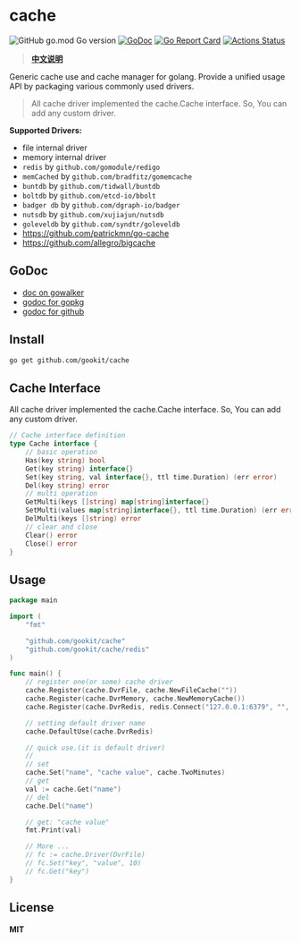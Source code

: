 # cache

![GitHub go.mod Go version](https://img.shields.io/github/go-mod/go-version/gookit/cache?style=flat-square)
[![GoDoc](https://godoc.org/github.com/gookit/cache?status.svg)](https://pkg.go.dev/github.com/gookit/cache)
[![Go Report Card](https://goreportcard.com/badge/github.com/gookit/cache)](https://goreportcard.com/report/github.com/gookit/cache)
[![Actions Status](https://github.com/gookit/cache/workflows/Unit-Tests/badge.svg)](https://github.com/gookit/cache/actions)

> **[中文说明](README_cn.md)**

Generic cache use and cache manager for golang. Provide a unified usage API by packaging various commonly used drivers.

> All cache driver implemented the cache.Cache interface. So, You can add any custom driver.

**Supported Drivers:**

- file internal driver
- memory internal driver
- `redis`  by `github.com/gomodule/redigo`
- `memCached` by `github.com/bradfitz/gomemcache`
- `buntdb` by `github.com/tidwall/buntdb`
- `boltdb`  by `github.com/etcd-io/bbolt`
- `badger db` by `github.com/dgraph-io/badger`
- `nutsdb` by `github.com/xujiajun/nutsdb`
- `goleveldb` by `github.com/syndtr/goleveldb`
- https://github.com/patrickmn/go-cache
- https://github.com/allegro/bigcache

## GoDoc

- [doc on gowalker](https://gowalker.org/github.com/gookit/cache)
- [godoc for gopkg](https://pkg.go.dev/gopkg.in/gookit/cache.v1)
- [godoc for github](https://pkg.go.dev/github.com/gookit/cache)

## Install

```bash
go get github.com/gookit/cache
```

## Cache Interface

All cache driver implemented the cache.Cache interface. So, You can add any custom driver.

```go
// Cache interface definition
type Cache interface {
	// basic operation
	Has(key string) bool
	Get(key string) interface{}
	Set(key string, val interface{}, ttl time.Duration) (err error)
	Del(key string) error
	// multi operation
	GetMulti(keys []string) map[string]interface{}
	SetMulti(values map[string]interface{}, ttl time.Duration) (err error)
	DelMulti(keys []string) error
	// clear and close
	Clear() error
	Close() error
}
```

## Usage

```go
package main

import (
	"fmt"

	"github.com/gookit/cache"
	"github.com/gookit/cache/redis"
)

func main() {
	// register one(or some) cache driver
	cache.Register(cache.DvrFile, cache.NewFileCache(""))
	cache.Register(cache.DvrMemory, cache.NewMemoryCache())
	cache.Register(cache.DvrRedis, redis.Connect("127.0.0.1:6379", "", 0))

	// setting default driver name
	cache.DefaultUse(cache.DvrRedis)

	// quick use.(it is default driver)
	//
	// set
	cache.Set("name", "cache value", cache.TwoMinutes)
	// get
	val := cache.Get("name")
	// del
	cache.Del("name")

	// get: "cache value"
	fmt.Print(val)

	// More ...
	// fc := cache.Driver(DvrFile)
	// fc.Set("key", "value", 10)
	// fc.Get("key")
}
```

## License

**MIT**
